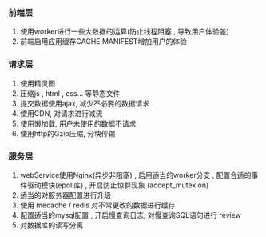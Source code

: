 ### 前端层
1. 使用worker进行一些大数据的运算\(防止线程阻塞 , 导致用户体验差\)
2. 前端启用应用缓存CACHE MANIFEST增加用户的体验
 
### 请求层
1. 使用精灵图
2. 压缩js , html , css... 等静态文件
3. 提交数据使用ajax, 减少不必要的数据请求
4. 使用CDN, 对请求进行减流
5. 使用懒加载, 用户未使用的数据不请求
6. 使用http的Gzip压缩, 分块传输

### 服务层
1. webService使用Nginx\(异步非阻塞\) , 启用适当的worker分支 , 配置合适的事件驱动模块\(epoll库\) , 开启防止惊群现象 \(accept\_mutex on\)
2. 适当的对服务器配置进行升级
3. 使用 mecache / redis 对不常更改的数据进行缓存
4. 配置适当的mysql配置 , 开启慢查询日志, 对慢查询SQL语句进行 review
5. 对数据库的读写分离



